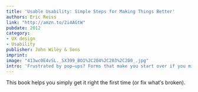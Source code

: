 ```yaml
---
title: 'Usable Usability: Simple Steps for Making Things Better'
authors: Eric Reiss
link: "http://amzn.to/2i4AGtW"
pubdate: 2012
category:
- UX design
- Usability
publisher: John Wiley & Sons
imprint:
image: "413wc0E4vSL._SX399_BO1%2C204%2C203%2C200_.jpg"
intro: 'Frustrated by pop–ups? Forms that make you start over if you miss a field? Nonsensical error messages? You′re not alone!'
---
```


This book helps you simply get it right the first time (or fix what′s broken).